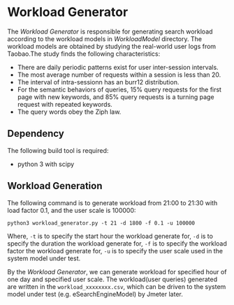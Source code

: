 # Workload Generator

The *Workload Generator* is responsible for generating search workload according to the workload models in *WorkloadModel* directory. The workload models are obtained by studying the real-world user logs from Taobao.The study finds the following characteristics:
- There are daily periodic patterns exist for user inter-session intervals.
- The most average number of requests within a session is less than 20.
- The interval of intra-sessionn has an burr12 distribution. 
- For the semantic behaviors of queries, 15% query requests for the first page with new keywords, and 85% query requests is a turning page request with repeated keywords. 
- The query words obey the Ziph law. 

## Dependency

The following build tool is required:

- python 3 with scipy

## Workload Generation

The following command is to generate workload from 21:00 to 21:30 with load factor 0.1, and the user scale is 100000:

```shell
python3 workload_generator.py -t 21 -d 1800 -f 0.1 -u 100000
```

Where,
    `-t` is to specify the start hour the workload generate for,
    `-d` is to specify the duration the workload generate for,
    `-f` is to specify the workload factor the workload generate for,
    `-u` is to specify the user scale used in the system model under test.

By the *Workload Generator*, we can generate workload for specified hour of one day and specified user scale. The workload(user queries) generated are written in the `workload_xxxxxxxx.csv`, which can be driven to the system model under test (e.g. eSearchEngineModel) by Jmeter later.
